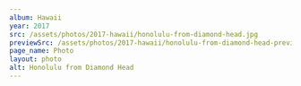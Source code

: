 ```yaml
---
album: Hawaii
year: 2017
src: /assets/photos/2017-hawaii/honolulu-from-diamond-head.jpg
previewSrc: /assets/photos/2017-hawaii/honolulu-from-diamond-head-preview.jpg
page_name: Photo
layout: photo
alt: Honolulu from Diamond Head
---
```

